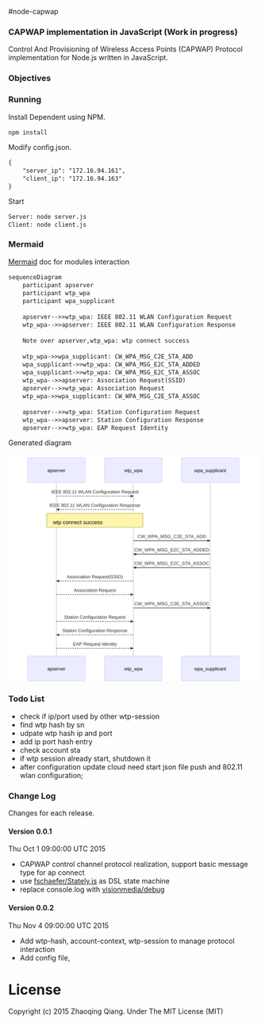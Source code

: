 #node-capwap

### CAPWAP implementation in JavaScript (Work in progress)

Control And Provisioning of Wireless Access Points (CAPWAP) Protocol implementation for Node.js
written in JavaScript.

### Objectives

### Running

Install Dependent using NPM.

```
npm install
```

Modify config.json.

```
{
	"server_ip": "172.16.94.161",
	"client_ip": "172.16.94.163"
}
```

Start

```
Server: node server.js  
Client: node client.js  
```

### Mermaid

[Mermaid](http://knsv.github.io/mermaid/) doc for modules interaction

```
sequenceDiagram
    participant apserver
    participant wtp_wpa
    participant wpa_supplicant

    apserver-->>wtp_wpa: IEEE 802.11 WLAN Configuration Request
    wtp_wpa-->>apserver: IEEE 802.11 WLAN Configuration Response
    
    Note over apserver,wtp_wpa: wtp connect success
    
    wtp_wpa->>wpa_supplicant: CW_WPA_MSG_C2E_STA_ADD
    wpa_supplicant->>wtp_wpa: CW_WPA_MSG_E2C_STA_ADDED
    wpa_supplicant->>wtp_wpa: CW_WPA_MSG_E2C_STA_ASSOC
    wtp_wpa-->>apserver: Association Request(SSID)
    apserver-->>wtp_wpa: Association Request
    wtp_wpa->>wpa_supplicant: CW_WPA_MSG_C2E_STA_ASSOC

    apserver-->>wtp_wpa: Station Configuration Request
    wtp_wpa-->>apserver: Station Configuration Response
    apserver-->>wtp_wpa: EAP Request Identity

```

Generated diagram

![Generated diagram](./doc/diagram.svg)


### Todo List

 * check if ip/port used by other wtp-session
 * find wtp hash by sn
 * udpate wtp hash ip and port
 * add ip port hash entry
 * check account sta 
 * if wtp session already start, shutdown it
 * after configuration update cloud need start json file push and 802.11 wlan configuration;

### Change Log

Changes for each release.

#### Version 0.0.1

Thu Oct 1 09:00:00 UTC 2015

 * CAPWAP control channel protocol realization, support basic message type for ap connect
 * use [fschaefer/Stately.js](https://github.com/fschaefer/Stately.js) as DSL state machine
 * replace console.log with [visionmedia/debug](https://github.com/visionmedia/debug)

#### Version 0.0.2

Thu Nov 4 09:00:00 UTC 2015

 * Add wtp-hash, account-context, wtp-session to manage protocol interaction  
 * Add config file,  


# License

Copyright (c) 2015 Zhaoqing Qiang. Under The MIT License (MIT)

